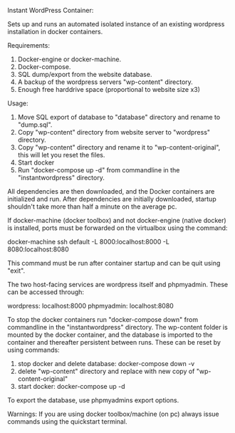 Instant WordPress Container:

Sets up and runs an automated isolated instance of an existing wordpress installation in docker containers.

Requirements:
1. Docker-engine or docker-machine.
2. Docker-compose.
3. SQL dump/export from the website database.
4. A backup of the wordpress servers "wp-content" directory.
5. Enough free harddrive space (proportional to website size x3)

Usage:
1. Move SQL export of database to "database" directory and rename to "dump.sql".
2. Copy "wp-content" directory from website server to "wordpress" directory.
3. Copy "wp-content" directory and rename it to "wp-content-original", this will let you reset the files.
3. Start docker
4. Run "docker-compose up -d" from commandline in the "instantwordpress" directory.

All dependencies are then downloaded, and the Docker containers are initialized and run.
After dependencies are initially downloaded, startup shouldn't take more than half a minute on the average pc.

If docker-machine (docker toolbox) and not docker-engine (native docker) is installed, ports must be forwarded on the virtualbox using the command:

docker-machine ssh default -L 8000:localhost:8000 -L 8080:localhost:8080

This command must be run after container startup and can be quit using "exit".

The two host-facing services are wordpress itself and phpmyadmin.
These can be accessed through:

wordpress: localhost:8000
phpmyadmin: localhost:8080

To stop the docker containers run "docker-compose down" from commandline in the "instantwordpress" directory.
The wp-content folder is mounted by the docker container, and the database is imported to the container and thereafter persistent between runs.
These can be reset by using commands:
1. stop docker and delete database: docker-compose down -v
2. delete "wp-content" directory and replace with new copy of "wp-content-original"
3. start docker: docker-compose up -d

To export the database, use phpmyadmins export options.

Warnings:
If you are using docker toolbox/machine (on pc) always issue commands using the quickstart terminal.